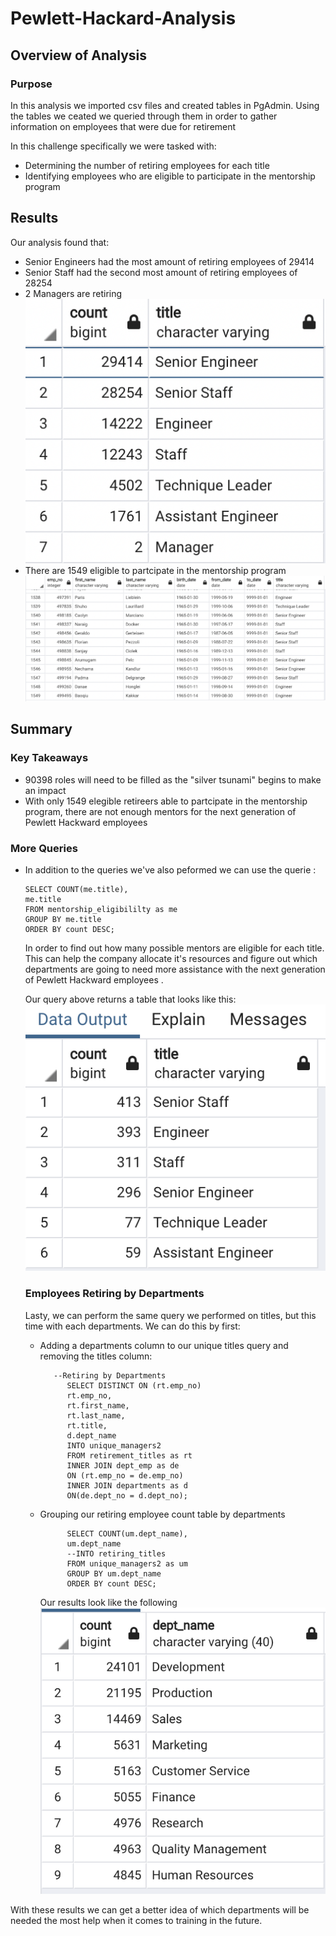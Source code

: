 # Pewlett-Hackard-Analysis

## Overview of Analysis 
### Purpose 
In this analysis we imported csv files and created tables in PgAdmin. 
Using the tables we ceated we queried through them in order to gather information on employees that were due for retirement 

In this challenge specifically  we were tasked with:
- Determining the number of retiring employees for each title
- Identifying employees who are eligible  to participate in the mentorship program 

## Results 
Our analysis found that:
- Senior Engineers had the most amount of retiring employees of 29414
- Senior Staff had the second most amount of retiring employees of 28254
- 2 Managers are retiring 
![title_count](https://github.com/Cmarescot/Pewlett-Hackard-Analysis/blob/main/tables/title_count.png)
- There are 1549 eligible to partcipate in the mentorship program  
![eligibility](https://github.com/Cmarescot/Pewlett-Hackard-Analysis/blob/main/tables/eligibility.png)

## Summary 
### Key Takeaways
- 90398 roles will need to be filled as the "silver tsunami" begins to make an impact 
- With only 1549 elegible retireers able to partcipate in the mentorship program, there are not enough mentors for the next generation of Pewlett Hackward employees
### More Queries
- In addition to the queries we've also peformed we can use the querie :
      
      SELECT COUNT(me.title), 
      me.title
      FROM mentorship_eligibililty as me
      GROUP BY me.title 
      ORDER BY count DESC;
      
  In order to find out how many possible mentors are eligible for each title. This can help the company allocate it's resources and figure out which departments are going to need more assistance with the next generation of Pewlett Hackward employees .
  
  Our query above returns a table that looks like this:
  ![mentors_per_title](https://github.com/Cmarescot/Pewlett-Hackard-Analysis/blob/main/tables/mentors_per_title.png)
  
  ### Employees Retiring by Departments 
  Lasty, we can perform the same query we performed on titles, but this time with each departments. We can do this by first: 
  - Adding a departments column to our unique titles query and removing the titles column:
           
           --Retiring by Departments  
              SELECT DISTINCT ON (rt.emp_no)
              rt.emp_no,
              rt.first_name,
              rt.last_name,
              rt.title,
              d.dept_name
              INTO unique_managers2
              FROM retirement_titles as rt
              INNER JOIN dept_emp as de
              ON (rt.emp_no = de.emp_no)
              INNER JOIN departments as d
              ON(de.dept_no = d.dept_no);
  - Grouping our retiring employee count table by departments 
              
              SELECT COUNT(um.dept_name), 
              um.dept_name
              --INTO retiring_titles
              FROM unique_managers2 as um
              GROUP BY um.dept_name 
              ORDER BY count DESC;
    Our results look like the following 
    ![count_by_departments](https://github.com/Cmarescot/Pewlett-Hackard-Analysis/blob/main/tables/count_by_departments.png)
    
With these results we can get a better idea of which departments will be needed the most help when it comes to training in the future. 
